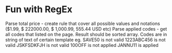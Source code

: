 # Fun with RegEx
Parse total price - create rule
that cover all possible values
and notations ($1.99, $
222000.00, $ 1,000.99, 555.44
USD etc)
Parse applied codes - get all
codes that listed on the page.
Result should be sorted array.
Codes are in string of text of
certain template eg.
SAVE50 is not valid
1223ABC456 is not
valid
JSKFSDKFJH is not
valid
100OFF is not applied
JANNU11 is applied
